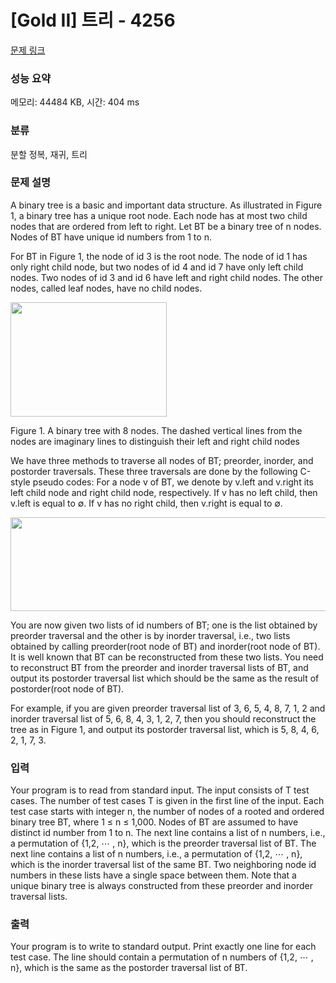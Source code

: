 # [Gold II] 트리 - 4256 

[문제 링크](https://www.acmicpc.net/problem/4256) 

### 성능 요약

메모리: 44484 KB, 시간: 404 ms

### 분류

분할 정복, 재귀, 트리

### 문제 설명

<p>A binary tree is a basic and important data structure. As illustrated in Figure 1, a binary tree has a unique root node. Each node has at most two child nodes that are ordered from left to right. Let BT be a binary tree of n nodes. Nodes of BT have unique id numbers from 1 to n. </p>

<p>For BT in Figure 1, the node of id 3 is the root node. The node of id 1 has only right child node, but two nodes of id 4 and id 7 have only left child nodes. Two nodes of id 3 and id 6 have left and right child nodes. The other nodes, called leaf nodes, have no child nodes. </p>

<p><img alt="" src="https://www.acmicpc.net/upload/images/tree(2).png" style="height:183px; width:250px"></p>

<p>Figure 1. A binary tree with 8 nodes. The dashed vertical lines from the nodes are imaginary lines to distinguish their left and right child nodes </p>

<p>We have three methods to traverse all nodes of BT; preorder, inorder, and postorder traversals. These three traversals are done by the following C-style pseudo codes: For a node v of BT, we denote by v.left and v.right its left child node and right child node, respectively. If v has no left child, then v.left is equal to ∅. If v has no right child, then v.right is equal to ∅. </p>

<p><img alt="" src="https://www.acmicpc.net/upload/images/treeorder.png" style="height:150px; width:683px"></p>

<p>You are now given two lists of id numbers of BT; one is the list obtained by preorder traversal and the other is by inorder traversal, i.e., two lists obtained by calling preorder(root node of BT) and inorder(root node of BT). It is well known that BT can be reconstructed from these two lists. You need to reconstruct BT from the preorder and inorder traversal lists of BT, and output its postorder traversal list which should be the same as the result of postorder(root node of BT). </p>

<p>For example, if you are given preorder traversal list of 3, 6, 5, 4, 8, 7, 1, 2 and inorder traversal list of 5, 6, 8, 4, 3, 1, 2, 7, then you should reconstruct the tree as in Figure 1, and output its postorder traversal list, which is 5, 8, 4, 6, 2, 1, 7, 3. </p>

### 입력 

 <p>Your program is to read from standard input. The input consists of T test cases. The number of test cases T is given in the first line of the input. Each test case starts with integer n, the number of nodes of a rooted and ordered binary tree BT, where 1 ≤ n ≤ 1,000. Nodes of BT are assumed to have distinct id number from 1 to n. The next line contains a list of n numbers, i.e., a permutation of {1,2, ⋯ , n}, which is the preorder traversal list of BT. The next line contains a list of n numbers, i.e., a permutation of {1,2, ⋯ , n}, which is the inorder traversal list of the same BT. Two neighboring node id numbers in these lists have a single space between them. Note that a unique binary tree is always constructed from these preorder and inorder traversal lists. </p>

### 출력 

 <p>Your program is to write to standard output. Print exactly one line for each test case. The line should contain a permutation of n numbers of {1,2, ⋯ , n}, which is the same as the postorder traversal list of BT. </p>


